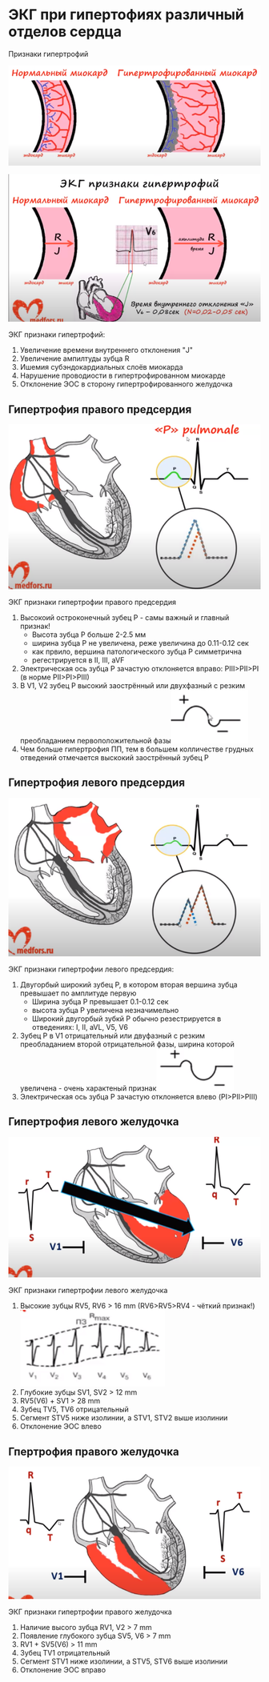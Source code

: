 # ЭКГ при гипертофиях различный отделов сердца

Признаки гипертрофий

![](images/2020-11-01-23-01-09.png)

![](images/2020-11-01-23-03-01.png)

ЭКГ признаки гипертрофий:

1. Увеличение времени внутреннего отклонения "J"
2. Увеличение ампилтуды зубца R
3. Ишемия субэндокардиальных слоёв миокарда
4. Нарушение проводиости в гипертрофированном миокарде
5. Отклонение ЭОС в сторону гипертрофированного желудочка

## Гипертрофия правого предсердия

![](images/2020-11-01-23-06-52.png)

ЭКГ признаки гипертрофии правого предсердия

1. Высокоий остроконечный зубец P - самы важный и главный признак!
   * Высота зубца P больше 2-2.5 мм
   * ширина зубца P не увеличена, реже увеличина до 0.11-0.12 сек
   * как првило, вершина патологического зубца P симметрична
   * регестрируется в II, III, aVF 
2. Электрическая ось зубца P зачастую отклоняется вправо: PIII>PII>PI (в норме PII>PI>PIII)
3. В V1, V2 зубец P высокий заострённый или двухфазный с резким преобладанием первоположительной фазы![](images/2020-11-01-23-09-43.png)
4. Чем больше гипертрофия ПП, тем в большем колличестве грудных отведений отмечается выскокий заострённый зубец P

## Гипертрофия левого предсердия

![](images/2020-11-01-23-11-42.png)

ЭКГ признаки гипертрофии левого предсердия:

1. Двугорбый широкий зубец P, в котором вторая вершина зубца превышает по амплитуде первую
   * Ширина зубца P превышает 0.1-0.12 сек
   * высота зубца P увеличена незначимельно
   * Широкий двугорбый зубкй P обычно резестрируется в отведениях: I, II, aVL, V5, V6
2. Зубец P в V1 отрицательный или двуфазный с резким преобладанием второй отрицательной фазы, ширина которой увеличена - очень характеный признак![](images/2020-11-01-23-14-43.png)
3. Электрическая ось зубца P зачастую отклоняется влево (PI>PII>PIII)

## Гипертрофия левого желудочка

![](images/2020-11-01-23-18-01.png)

ЭКГ признаки гипертрофии левого желудочка

1. Высокие зубцы RV5, RV6 > 16 mm (RV6>RV5>RV4 - чёткий признак!) ![](images/2020-11-01-23-18-57.png)
2. Глубокие зубцы SV1, SV2 > 12 mm
3. RV5(V6) + SV1 > 28 mm
4. Зубец TV5, TV6 отрицательный
5. Сегмент STV5 ниже изолинии, а STV1, STV2 выше изолинии
6. Отклонение ЭОС влево

## Гпертрофия правого желудочка

![](images/2020-11-01-23-53-30.png)

ЭКГ признаки гипертрофии правого желудочка

1. Наличие высого зубца RV1, V2 > 7 mm
2. Появление глубокого зубца SV5, V6 > 7 mm
3. RV1 + SV5(V6) > 11 mm
4. Зубец TV1 отрицательный
5. Сегмент STV1 ниже изолинии, а STV5, STV6 выше изолинии
6. Отклонение ЭОС вправо